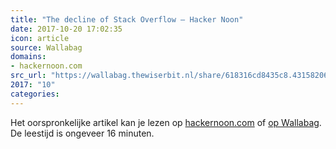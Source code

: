 ```yaml
---
title: "The decline of Stack Overflow – Hacker Noon"
date: 2017-10-20 17:02:35
icon: article
source: Wallabag
domains:
- hackernoon.com
src_url: "https://wallabag.thewiserbit.nl/share/618316cd8435c8.43158206"
2017: "10"
categories:
---
```

Het oorspronkelijke artikel kan je lezen op [hackernoon.com](https://hackernoon.com/the-decline-of-stack-overflow-7cb69faa575d?gi=e3036c436088) of [op Wallabag](https://wallabag.thewiserbit.nl/share/618316cd8435c8.43158206). De leestijd is ongeveer 16 minuten.